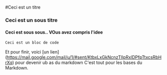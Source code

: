 #Ceci est un titre
### Ceci est un sous titre
#### Ceci est sous sous.. VOus avez compris l'idee


```
Ceci est un bloc de code
```

Et pour finir, voici [un lien] (https://mail.google.com/mail/u/1/#sent/KtbxLxGkNcnzTllpRxlDPfpTtxcsRbHrXq) pour devenir ub as du markdown
C'est tout pour les bases du Markdown.
